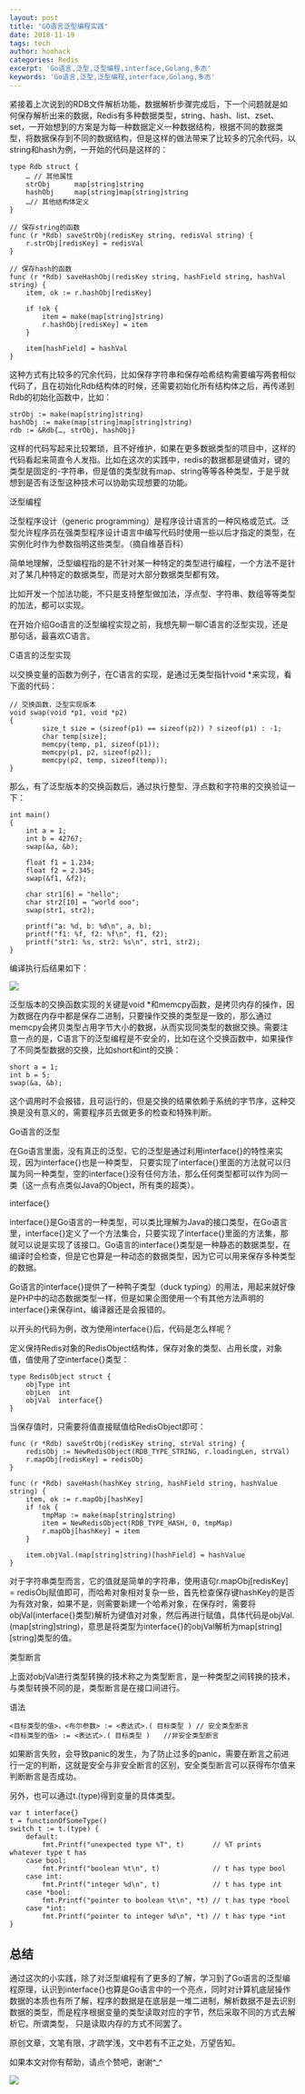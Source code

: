 ```yaml
---
layout: post
title: "GO语言泛型编程实践"
date: 2018-11-19
tags: tech
author: hoohack
categories: Redis
excerpt: 'Go语言,泛型,泛型编程,interface,Golang,多态'
keywords: 'Go语言,泛型,泛型编程,interface,Golang,多态'
---
```


紧接着上次说到的RDB文件解析功能，数据解析步骤完成后，下一个问题就是如何保存解析出来的数据，Redis有多种数据类型，string、hash、list、zset、set，一开始想到的方案是为每一种数据定义一种数据结构，根据不同的数据类型，将数据保存到不同的数据结构，但是这样的做法带来了比较多的冗余代码，以string和hash为例，一开始的代码是这样的：




    type Rdb struct {
        … // 其他属性
        strObj      map[string]string
        hashObj     map[string]map[string]string
        …// 其他结构体定义
    }
    
    // 保存string的函数
    func (r *Rdb) saveStrObj(redisKey string, redisVal string) {
        r.strObj[redisKey] = redisVal
    }
    
    // 保存hash的函数
    func (r *Rdb) saveHashObj(redisKey string, hashField string, hashVal string) {
        item, ok := r.hashObj[redisKey]
    
        if !ok {
            item = make(map[string]string)
            r.hashObj[redisKey] = item
        }
    
        item[hashField] = hashVal
    }

这种方式有比较多的冗余代码，比如保存字符串和保存哈希结构需要编写两套相似代码了，且在初始化Rdb结构体的时候，还需要初始化所有结构体之后，再传递到Rdb的初始化函数中，比如：

    strObj := make(map[string]string)
    hashObj := make(map[string]map[string]string)
    rdb := &Rdb{…, strObj, hashObj}

这样的代码写起来比较繁琐，且不好维护，如果在更多数据类型的项目中，这样的代码看起来简直令人发指。比如在这次的实践中，redis的数据都是键值对，键的类型是固定的-字符串，但是值的类型就有map、string等等各种类型，于是乎就想到是否有泛型这种技术可以协助实现想要的功能。

泛型编程

泛型程序设计（generic programming）是程序设计语言的一种风格或范式。泛型允许程序员在强类型程序设计语言中编写代码时使用一些以后才指定的类型，在实例化时作为参数指明这些类型。（摘自维基百科）

简单地理解，泛型编程指的是不针对某一种特定的类型进行编程，一个方法不是针对了某几种特定的数据类型，而是对大部分数据类型都有效。

比如开发一个加法功能，不只是支持整型做加法，浮点型、字符串、数组等等类型的加法，都可以实现。

在开始介绍Go语言的泛型编程实现之前，我想先聊一聊C语言的泛型实现，还是那句话，最喜欢C语言。

C语言的泛型实现

以交换变量的函数为例子，在C语言的实现，是通过无类型指针void *来实现，看下面的代码：

    // 交换函数，泛型实现版本
    void swap(void *p1, void *p2)
    {
            size_t size = (sizeof(p1) == sizeof(p2)) ? sizeof(p1) : -1;
            char temp[size];
            memcpy(temp, p1, sizeof(p1));
            memcpy(p1, p2, sizeof(p2));
            memcpy(p2, temp, sizeof(temp));
    }

那么，有了泛型版本的交换函数后，通过执行整型、浮点数和字符串的交换验证一下：

    int main()
    {
        int a = 1;
        int b = 42767;
        swap(&a, &b);
        
        float f1 = 1.234;
        float f2 = 2.345;
        swap(&f1, &f2);
    
        char str1[6] = "hello";
        char str2[10] = "world ooo";
        swap(str1, str2);
    
        printf("a: %d, b: %d\n", a, b);
        printf("f1: %f, f2: %f\n", f1, f2);
        printf("str1: %s, str2: %s\n", str1, str2);
    }

编译执行后结果如下：

![](https://user-gold-cdn.xitu.io/2018/11/20/1672eea18fa6c4e3?w=325&h=72&f=png&s=3730)


泛型版本的交换函数实现的关键是void *和memcpy函数，是拷贝内存的操作，因为数据在内存中都是保存二进制，只要操作交换的类型是一致的，那么通过memcpy会拷贝类型占用字节大小的数据，从而实现同类型的数据交换。需要注意一点的是，C语言下的泛型编程是不安全的，比如在这个交换函数中，如果操作了不同类型数据的交换，比如short和int的交换：

    short a = 1;
    int b = 5;
    swap(&a, &b);

这个调用时不会报错，且可运行的，但是交换的结果依赖于系统的字节序，这种交换是没有意义的，需要程序员去做更多的检查和特殊判断。

Go语言的泛型

在Go语言里面，没有真正的泛型，它的泛型是通过利用interface{}的特性来实现，因为interface{}也是一种类型， 只要实现了interface{}里面的方法就可以归属为同一种类型，空的interface{}没有任何方法，那么任何类型都可以作为同一类（这一点有点类似Java的Object，所有类的超类）。

interface{}

interface{}是Go语言的一种类型，可以类比理解为Java的接口类型，在Go语言里，interface{}定义了一个方法集合，只要实现了interface{}里面的方法集，那就可以说是实现了该接口。Go语言的interface{}类型是一种静态的数据类型，在编译时会检查，但是它也算是一种动态的数据类型，因为它可以用来保存多种类型的数据。

Go语言的interface{}提供了一种鸭子类型（duck typing）的用法，用起来就好像是PHP中的动态数据类型一样，但是如果企图使用一个有其他方法声明的interface{}来保存int，编译器还是会报错的。

以开头的代码为例，改为使用interface{}后，代码是怎么样呢？

定义保持Redis对象的RedisObject结构体，保存对象的类型、占用长度，对象值，值使用了空interface{}类型：

    type RedisObject struct {
        objType int
        objLen  int
        objVal  interface{}
    }

当保存值时，只需要将值直接赋值给RedisObject即可：

    func (r *Rdb) saveStrObj(redisKey string, strVal string) {
        redisObj := NewRedisObject(RDB_TYPE_STRING, r.loadingLen, strVal)
        r.mapObj[redisKey] = redisObj
    }
    
    func (r *Rdb) saveHash(hashKey string, hashField string, hashValue string) {
        item, ok := r.mapObj[hashKey]
        if !ok {
            tmpMap := make(map[string]string)
            item = NewRedisObject(RDB_TYPE_HASH, 0, tmpMap)
            r.mapObj[hashKey] = item
        }
        
        item.objVal.(map[string]string)[hashField] = hashValue
    }

对于字符串类型而言，它的值就是简单的字符串，使用语句r.mapObj[redisKey] = redisObj赋值即可，而哈希对象相对复杂一些，首先检查保存键hashKey的是否为有效对象，如果不是，则需要新建一个哈希对象，在保存时，需要将objVal(interface{}类型)解析为键值对对象，然后再进行赋值，具体代码是objVal.(map[string]string)，意思是将类型为interface{}的objVal解析为map[string][string]类型的值。

类型断言

上面对objVal进行类型转换的技术称之为类型断言，是一种类型之间转换的技术，与类型转换不同的是，类型断言是在接口间进行。

语法

    <目标类型的值>，<布尔参数> := <表达式>.( 目标类型 ) // 安全类型断言
    <目标类型的值> := <表达式>.( 目标类型 )　　//非安全类型断言

如果断言失败，会导致panic的发生，为了防止过多的panic，需要在断言之前进行一定的判断，这就是安全与非安全断言的区别，安全类型断言可以获得布尔值来判断断言是否成功。

另外，也可以通过t.(type)得到变量的具体类型。

    var t interface{}
    t = functionOfSomeType()
    switch t := t.(type) {
        default:
            fmt.Printf("unexpected type %T", t)       // %T prints whatever type t has
        case bool:
            fmt.Printf("boolean %t\n", t)             // t has type bool
        case int:
            fmt.Printf("integer %d\n", t)             // t has type int
        case *bool:
            fmt.Printf("pointer to boolean %t\n", *t) // t has type *bool
        case *int:
            fmt.Printf("pointer to integer %d\n", *t) // t has type *int
    }



## 总结

通过这次的小实践，除了对泛型编程有了更多的了解，学习到了Go语言的泛型编程原理，认识到interface{}也算是Go语言中的一个亮点，同时对计算机底层操作数据的本质也有所了解，程序的数据是在底层是一堆二进制，解析数据不是去识别数据的类型，而是程序根据变量的类型读取对应的字节，然后采取不同的方式去解析它。所谓类型， 只是读取内存的方式不同罢了。

原创文章，文笔有限，才疏学浅，文中若有不正之处，万望告知。

如果本文对你有帮助，请点个赞吧，谢谢^_^



![](https://user-gold-cdn.xitu.io/2018/9/27/16618367007a1173?w=258&h=258&f=jpeg&s=28215)